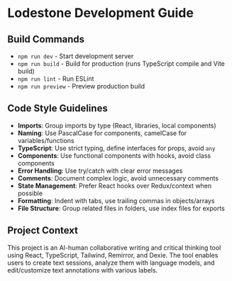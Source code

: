 # Lodestone Development Guide

## Build Commands
- `npm run dev` - Start development server
- `npm run build` - Build for production (runs TypeScript compile and Vite build)
- `npm run lint` - Run ESLint
- `npm run preview` - Preview production build

## Code Style Guidelines
- **Imports**: Group imports by type (React, libraries, local components)
- **Naming**: Use PascalCase for components, camelCase for variables/functions
- **TypeScript**: Use strict typing, define interfaces for props, avoid `any`
- **Components**: Use functional components with hooks, avoid class components
- **Error Handling**: Use try/catch with clear error messages
- **Comments**: Document complex logic, avoid unnecessary comments
- **State Management**: Prefer React hooks over Redux/context when possible
- **Formatting**: Indent with tabs, use trailing commas in objects/arrays
- **File Structure**: Group related files in folders, use index files for exports

## Project Context
This project is an AI-human collaborative writing and critical thinking tool using React, TypeScript, Tailwind, Remirror, and Dexie. The tool enables users to create text sessions, analyze them with language models, and edit/customize text annotations with various labels.